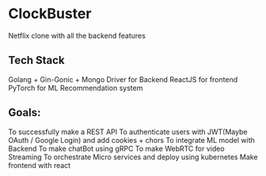# ClockBuster
Netflix clone with all the backend features

## Tech Stack
Golang + Gin-Gonic + Mongo Driver for Backend
ReactJS for frontend
PyTorch for ML Recommendation system

## Goals:
To successfully make a REST API
To authenticate users with JWT(Maybe OAuth / Google Login) and add cookies + chors
To integrate ML model with Backend
To make chatBot using gRPC
To make WebRTC for video Streaming
To orchestrate Micro services and deploy using kubernetes
Make frontend with react